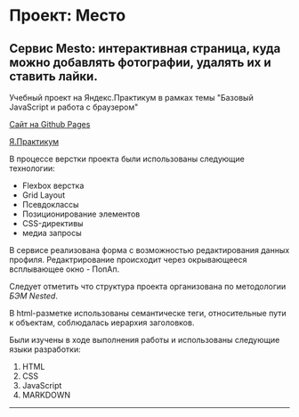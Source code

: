 # Проект: Место
## Cервис Mesto: интерактивная страница, куда можно добавлять фотографии, удалять их и ставить лайки.

Учебный проект на Яндекс.Практикум в рамках темы "Базовый JavaScript и работа с браузером"

[Сайт на Github Pages](https://anutka-bestiya.github.io/mesto/)

[Я.Практикум](https://practicum.yandex.ru 'Учиться здесь')

В процессе верстки проекта были использованы следующие технологии:
- Flexbox верстка
- Grid Layout
- Псевдоклассы
- Позиционирование элементов
- CSS-директивы
- медиа запросы

В сервисе реализована форма с возможностью редактирования данных профиля. Редактрирование происходит через окрывающееся всплывающее окно - ПопАп.

Следует отметить что структура проекта организована по методологии _БЭМ Nested_.

В html-разметке использованы семантическе теги, относительные пути к объектам, соблюдалась иерархия заголовков.

Были изучены в ходе выполнения работы и использованы следующие языки разработки:
1. HTML
2. CSS
3. JavaScript
4. MARKDOWN

---

